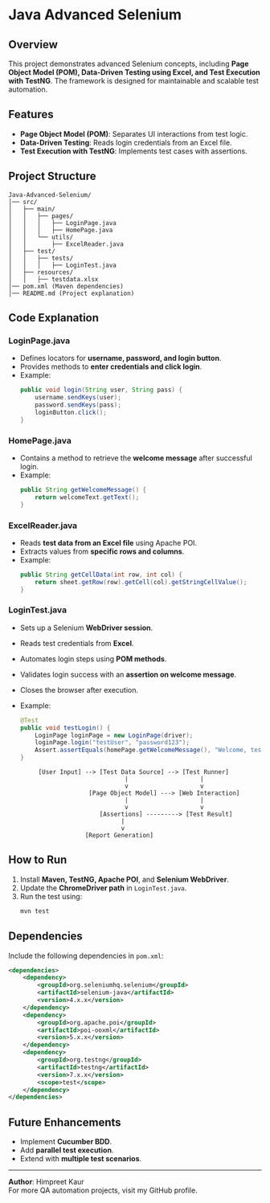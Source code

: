 # Java Advanced Selenium

## Overview
This project demonstrates advanced Selenium concepts, including **Page Object Model (POM), Data-Driven Testing using Excel, and Test Execution with TestNG**. The framework is designed for maintainable and scalable test automation.

## Features
- **Page Object Model (POM)**: Separates UI interactions from test logic.
- **Data-Driven Testing**: Reads login credentials from an Excel file.
- **Test Execution with TestNG**: Implements test cases with assertions.

## Project Structure
```
Java-Advanced-Selenium/
│── src/
│   ├── main/
│   │   ├── pages/
│   │   │   ├── LoginPage.java
│   │   │   ├── HomePage.java
│   │   └── utils/
│   │       ├── ExcelReader.java
│   ├── test/
│   │   ├── tests/
│   │   │   ├── LoginTest.java
│   ├── resources/
│   │   ├── testdata.xlsx
│── pom.xml (Maven dependencies)
│── README.md (Project explanation)
```

## Code Explanation

### **LoginPage.java**
- Defines locators for **username, password, and login button**.
- Provides methods to **enter credentials and click login**.
- Example:
  ```java
  public void login(String user, String pass) {
      username.sendKeys(user);
      password.sendKeys(pass);
      loginButton.click();
  }
  ```

### **HomePage.java**
- Contains a method to retrieve the **welcome message** after successful login.
- Example:
  ```java
  public String getWelcomeMessage() {
      return welcomeText.getText();
  }
  ```

### **ExcelReader.java**
- Reads **test data from an Excel file** using Apache POI.
- Extracts values from **specific rows and columns**.
- Example:
  ```java
  public String getCellData(int row, int col) {
      return sheet.getRow(row).getCell(col).getStringCellValue();
  }
  ```

### **LoginTest.java**
- Sets up a Selenium **WebDriver session**.
- Reads test credentials from **Excel**.
- Automates login steps using **POM methods**.
- Validates login success with an **assertion on welcome message**.
- Closes the browser after execution.
- Example:
  ```java
  @Test
  public void testLogin() {
      LoginPage loginPage = new LoginPage(driver);
      loginPage.login("testUser", "password123");
      Assert.assertEquals(homePage.getWelcomeMessage(), "Welcome, testUser!");
  }
  ```

           [User Input] --> [Test Data Source] --> [Test Runner]
                                   |                    |
                                   v                    v
                         [Page Object Model] ---> [Web Interaction]
                                   |                    |
                                   v                    v
                            [Assertions] ---------> [Test Result]
                                  |
                                  v
                        [Report Generation]


## How to Run
1. Install **Maven, TestNG, Apache POI**, and **Selenium WebDriver**.
2. Update the **ChromeDriver path** in `LoginTest.java`.
3. Run the test using:
   ```sh
   mvn test
   ```

## Dependencies
Include the following dependencies in `pom.xml`:
```xml
<dependencies>
    <dependency>
        <groupId>org.seleniumhq.selenium</groupId>
        <artifactId>selenium-java</artifactId>
        <version>4.x.x</version>
    </dependency>
    <dependency>
        <groupId>org.apache.poi</groupId>
        <artifactId>poi-ooxml</artifactId>
        <version>5.x.x</version>
    </dependency>
    <dependency>
        <groupId>org.testng</groupId>
        <artifactId>testng</artifactId>
        <version>7.x.x</version>
        <scope>test</scope>
    </dependency>
</dependencies>
```

## Future Enhancements
- Implement **Cucumber BDD**.
- Add **parallel test execution**.
- Extend with **multiple test scenarios**.

---
**Author**: Himpreet Kaur  
For more QA automation projects, visit my GitHub profile.

